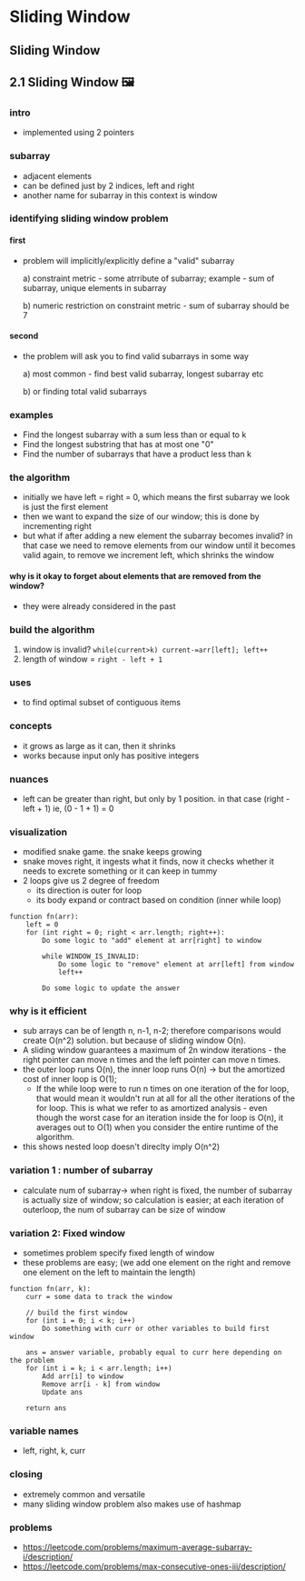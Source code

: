 # Sliding Window

## Sliding Window

## 2.1 Sliding Window 🖼️

### intro

- implemented using 2 pointers

### subarray

- adjacent elements
- can be defined just by 2 indices, left and right
- another name for subarray in this context is window

### identifying sliding window problem

#### first

- problem will implicitly/explicitly define a "valid" subarray

  a) constraint metric - some atrribute of subarray;
  example - sum of subarray, unique elements in subarray

  b) numeric restriction on constraint metric - sum of subarray should be 7

#### second

- the problem will ask you to find valid subarrays in some way

  a) most common - find best valid subarray, longest subarray etc

  b) or finding total valid subarrays

### examples

- Find the longest subarray with a sum less than or equal to k
- Find the longest substring that has at most one "0"
- Find the number of subarrays that have a product less than k

### the algorithm

- initially we have left = right = 0, which means the first subarray we look is just the first element
- then we want to expand the size of our window; this is done by incrementing right
- but what if after adding a new element the subarray becomes invalid? in that case we need to remove elements from our window until it becomes valid again, to remove we increment left, which shrinks the window

#### why is it okay to forget about elements that are removed from the window?

- they were already considered in the past

### build the algorithm

1. window is invalid? `while(current>k) current-=arr[left]; left++`
2. length of window = `right - left + 1`

### uses

- to find optimal subset of contiguous items

### concepts

- it grows as large as it can, then it shrinks
- works because input only has positive integers

### nuances

- left can be greater than right, but only by 1 position. in that case (right - left + 1) ie, (0 - 1 + 1) = 0

### visualization

- modified snake game. the snake keeps growing
- snake moves right, it ingests what it finds, now it checks whether it needs to excrete something or it can keep in tummy
- 2 loops give us 2 degree of freedom
  - its direction is outer for loop
  - its body expand or contract based on condition (inner while loop)

```
function fn(arr):
    left = 0
    for (int right = 0; right < arr.length; right++):
        Do some logic to "add" element at arr[right] to window

        while WINDOW_IS_INVALID:
            Do some logic to "remove" element at arr[left] from window
            left++

        Do some logic to update the answer
```

### why is it efficient

- sub arrays can be of length n, n-1, n-2; therefore comparisons would create O(n^2) solution. but because of sliding window O(n).
- A sliding window guarantees a maximum of 2n window iterations - the right pointer can move n times and the left pointer can move n times.
- the outer loop runs O(n), the inner loop runs O(n) -> but the amortized cost of inner loop is O(1);
  - If the while loop were to run n times on one iteration of the for loop, that would mean it wouldn't run at all for all the other iterations of the for loop. This is what we refer to as amortized analysis - even though the worst case for an iteration inside the for loop is O(n), it averages out to O(1) when you consider the entire runtime of the algorithm.
- this shows nested loop doesn't direclty imply O(n^2)

### variation 1 : number of subarray

- calculate num of subarray-> when right is fixed, the number of subarray is actually size of window; so calculation is easier; at each iteration of outerloop, the num of subarray can be size of window

### variation 2: Fixed window

- sometimes problem specify fixed length of window
- these problems are easy; (we add one element on the right and remove one element on the left to maintain the length)

```
function fn(arr, k):
    curr = some data to track the window

    // build the first window
    for (int i = 0; i < k; i++)
        Do something with curr or other variables to build first window

    ans = answer variable, probably equal to curr here depending on the problem
    for (int i = k; i < arr.length; i++)
        Add arr[i] to window
        Remove arr[i - k] from window
        Update ans

    return ans
```

### variable names

- left, right, k, curr

### closing

- extremely common and versatile
- many sliding window problem also makes use of hashmap

### problems

- https://leetcode.com/problems/maximum-average-subarray-i/description/
- https://leetcode.com/problems/max-consecutive-ones-iii/description/

